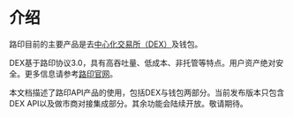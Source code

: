 # 介绍

路印目前的主要产品是去[中心化交易所（DEX）](https://www.loopring.io)及钱包。

DEX基于路印协议3.0，具有高吞吐量、低成本、非托管等特点。用户资产绝对安全。更多信息请参考[路印官网](https://loopring.org/)。

本文档描述了路印API产品的使用，包括DEX与钱包两部分。当前发布版本只包含DEX API以及做市商对接集成部分。其余功能会陆续开放。敬请期待。
